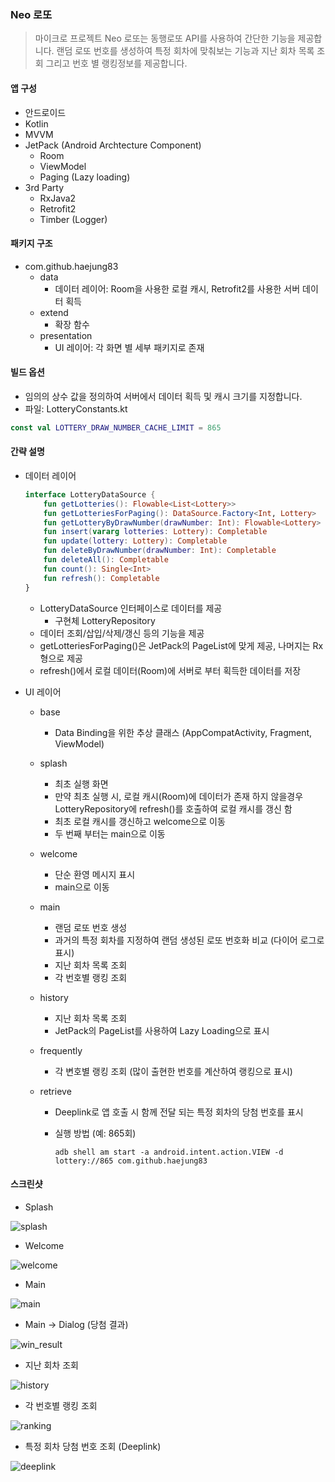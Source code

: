 ### Neo 로또

> 마이크로 프로젝트 Neo 로또는 동행로또 API를 사용하여 간단한 기능을 제공합니다. 랜덤 로또 번호를 생성하여 특정 회차에 맞춰보는 기능과 지난 회차 목록 조회 그리고 번호 별 랭킹정보를 제공합니다.



#### 앱 구성

* 안드로이드
* Kotlin
* MVVM
* JetPack (Android Archtecture Component)
  * Room
  * ViewModel
  * Paging (Lazy loading)
* 3rd Party
  * RxJava2
  * Retrofit2
  * Timber (Logger)



#### 패키지 구조

* com.github.haejung83
  * data
    * 데이터 레이어: Room을 사용한 로컬 캐시, Retrofit2를 사용한 서버 데이터 획득
  * extend
    * 확장 함수
  * presentation
    * UI 레이어: 각 화면 별 세부 패키지로 존재



#### 빌드 옵션

* 임의의 상수 값을 정의하여 서버에서 데이터 획득 및 캐시 크기를 지정합니다.
* 파일: LotteryConstants.kt

```kotlin
const val LOTTERY_DRAW_NUMBER_CACHE_LIMIT = 865
```



#### 간략 설명

* 데이터 레이어

  ```kotlin
  interface LotteryDataSource {
      fun getLotteries(): Flowable<List<Lottery>>
      fun getLotteriesForPaging(): DataSource.Factory<Int, Lottery>
      fun getLotteryByDrawNumber(drawNumber: Int): Flowable<Lottery>
      fun insert(vararg lotteries: Lottery): Completable
      fun update(lottery: Lottery): Completable
      fun deleteByDrawNumber(drawNumber: Int): Completable
      fun deleteAll(): Completable
      fun count(): Single<Int>
      fun refresh(): Completable
  }
  ```

  * LotteryDataSource 인터페이스로 데이터를 제공
    * 구현체 LotteryRepository
  * 데이터 조회/삽입/삭제/갱신 등의 기능을 제공
  * getLotteriesForPaging()은 JetPack의 PageList에 맞게 제공, 나머지는 Rx형으로 제공
  * refresh()에서 로컬 데이터(Room)에 서버로 부터 획득한 데이터를 저장

* UI 레이어

  * base

    * Data Binding을 위한 추상 클래스 (AppCompatActivity, Fragment, ViewModel)

  * splash

    * 최초 실행 화면
    * 만약 최초 실행 시, 로컬 캐시(Room)에 데이터가 존재 하지 않을경우 LotteryRepository에 refresh()를 호출하여 로컬 캐시를 갱신 함
    * 최초 로컬 캐시를 갱신하고 welcome으로 이동
    * 두 번째 부터는 main으로 이동

  * welcome

    * 단순 환영 메시지 표시
    * main으로 이동

  * main

    * 랜덤 로또 번호 생성
    * 과거의 특정 회차를 지정하여 랜덤 생성된 로또 번호화 비교 (다이어 로그로 표시)
    * 지난 회차 목록 조회
    * 각 번호별 랭킹 조회

  * history

    * 지난 회차 목록 조회
    * JetPack의 PageList를 사용하여 Lazy Loading으로 표시

  * frequently

    * 각 변호별 랭킹 조회 (많이 출현한 번호를 계산하여 랭킹으로 표시)

  * retrieve

    * Deeplink로 앱 호출 시 함께 전달 되는 특정 회차의 당첨 번호를 표시

    * 실행 방법 (예: 865회)

      ```shell
      adb shell am start -a android.intent.action.VIEW -d lottery://865 com.github.haejung83
      ```

#### 스크린샷

* Splash

![splash](md/01_splash.png)



* Welcome

![welcome](md/02_welcome.png)

* Main

![main](md/03_main.png)

* Main -> Dialog (당첨 결과)

![win_result](md/04_win_result.png)

* 지난 회차 조회

![history](md/05_history.png)

* 각 번호별 랭킹 조회

![ranking](md/06_ranking.png)

* 특정 회차 당첨 번호 조회 (Deeplink)

![deeplink](md/07_deeplink.png)



